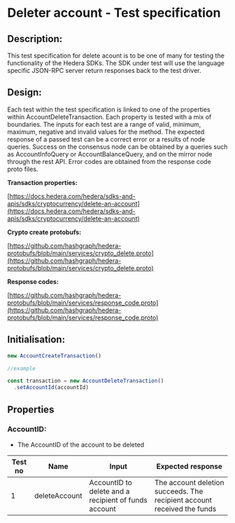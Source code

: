 # Deleter account - Test specification

## Description:
This test specification for delete acount is to be one of many for testing the functionality of the Hedera SDKs. The SDK under test will use the language specific JSON-RPC server return responses back to the test driver.

## Design:
Each test within the test specification is linked to one of the properties within AccountDeleteTransaction. Each property is tested with a mix of boundaries. The inputs for each test are a range of valid, minimum, maximum, negative and invalid values for the method. The expected response of a passed test can be a correct error or a results of node queries. Success on the consensus node can be obtained by a queries such as AccountInfoQuery or AccountBalanceQuery, and on the mirror node through the rest API. Error codes are obtained from the response code proto files.

**Transaction properties:**

[https://docs.hedera.com/hedera/sdks-and-apis/sdks/cryptocurrency/delete-an-account](https://docs.hedera.com/hedera/sdks-and-apis/sdks/cryptocurrency/delete-an-account)

**Crypto create protobufs:**

[https://github.com/hashgraph/hedera-protobufs/blob/main/services/crypto_delete.proto](https://github.com/hashgraph/hedera-protobufs/blob/main/services/crypto_delete.proto)

**Response codes:**

[https://github.com/hashgraph/hedera-protobufs/blob/main/services/response_code.proto](https://github.com/hashgraph/hedera-protobufs/blob/main/services/response_code.proto)

## Initialisation:

```jsx
new AccountCreateTransaction()

//example

const transaction = new AccountDeleteTransaction()
  .setAccountId(accountId)
```

## Properties

### **AccountID:**

- The AccountID of the account to be deleted

| Test no | Name                                         | Input                                                         | Expected response                                                                                                                                               |
| ------- | -------------------------------------------- | ------------------------------------------------------------- | --------------------------------------------------------------------------------------------------------------------------------------------------------------- |
| 1       | deleteAccount                     | AccountID to delete and a recipient of funds account          | The account deletion succeeds. The recipient account received the funds |
